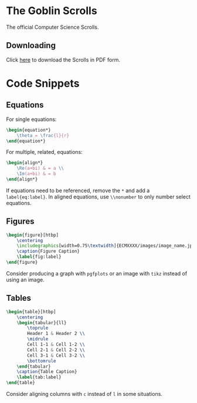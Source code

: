 # The Goblin Scrolls
The official Computer Science Scrolls.


## Downloading

Click [here](https://gitlab.com/kitdacatsun/goblin-scrolls/-/jobs/artifacts/main/download?job=build) to download the Scrolls in PDF form.

# Code Snippets

## Equations
For single equations:
```tex
\begin{equation*}
    \theta = \frac{l}{r}
\end{equation*}
```
For multiple, related, equations:
```tex
\begin{align*}
    \Re(a+bi) & = a \\
    \Im(a+bi) & = b 
\end{align*}
```

If equations need to be referenced, remove the `*` and add a `label{eq:label}`. In aligned equations, use `\\nonumber` to only number select equations.

## Figures
```tex
\begin{figure}[htbp]
    \centering
    \includegraphics[width=0.75\textwidth]{ECMXXXX/images/image_name.jpg}
    \caption{Figure Caption}
    \label{fig:label}
\end{figure}
```

Consider producing a graph with `pgfplots` or an image with `tikz` instead of using an image.

## Tables

```tex
\begin{table}[htbp]
    \centering
    \begin{tabular}{ll}
        \toprule
        Header 1 & Header 2 \\
        \midrule
        Cell 1-1 & Cell 1-2 \\
        Cell 2-1 & Cell 2-2 \\
        Cell 3-1 & Cell 3-2 \\
        \bottomrule
    \end{tabular}
    \caption{Table Caption}
    \label{tab:label}
\end{table}
```

Consider aligning columns with `c` instead of `l` in some situations.
